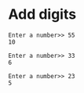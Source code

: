 # Add digits

    Enter a number>> 55
    10

    Enter a number>> 33
    6

    Enter a number>> 23
    5

